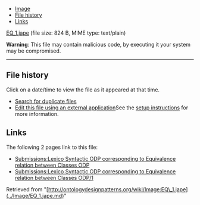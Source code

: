 * [Image](../Image/EQ_1.jape.md#file)
* [File history](../Image/EQ_1.jape.md#filehistory)
* [Links](../Image/EQ_1.jape.md#filelinks)


[EQ\_1.jape](../images/c/c0/EQ_1.jape "EQ 1.jape")‎
 (file size: 824 B, MIME type: text/plain)




__Warning__: This file may contain malicious code, by executing it your system may be compromised.

---



## File history

Click on a date/time to view the file as it appeared at that time.



  
* [Search for duplicate files](http://ontologydesignpatterns.org/wiki/Special:FileDuplicateSearch/EQ_1.jape "Special:FileDuplicateSearch/EQ 1.jape")
* [Edit this file using an external application](http://ontologydesignpatterns.org/wiki/index.php?title=Image:EQ_1.jape&action=edit&externaledit=true&mode=file "Image:EQ 1.jape")See the [setup instructions](http://www.mediawiki.org/wiki/Manual:External_editors "http://www.mediawiki.org/wiki/Manual:External_editors") for more information.

## Links



The following 2 pages link to this file:


* [Submissions:Lexico Syntactic ODP corresponding to Equivalence relation between Classes ODP](../Submissions/Lexico_Syntactic_ODP_corresponding_to_Equivalence_relation_between_Classes_ODP.md "Submissions:Lexico Syntactic ODP corresponding to Equivalence relation between Classes ODP")
* [Submissions:Lexico Syntactic ODP corresponding to Equivalence relation between Classes ODP/1](../Submissions/Lexico_Syntactic_ODP_corresponding_to_Equivalence_relation_between_Classes_ODP/1.md "Submissions:Lexico Syntactic ODP corresponding to Equivalence relation between Classes ODP/1")


Retrieved from "[http://ontologydesignpatterns.org/wiki/Image:EQ\_1.jape](../Image/EQ_1.jape.md)"